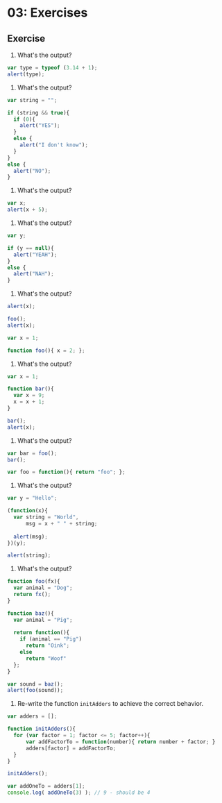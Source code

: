 # 03: Exercises

## Exercise

1. What's the output?

  ```js
  var type = typeof (3.14 + 1);
  alert(type);
  ```
  
1. What's the output?

  ```js
  var string = "";
  
  if (string && true){
    if (0){
      alert("YES");
    }
    else {
      alert("I don't know");
    }
  }
  else {
    alert("NO");
  }
  ```
  
1. What's the output?

  ```js
  var x;
  alert(x + 5);
  ```

1. What's the output?

  ```js
  var y;
  
  if (y == null){
    alert("YEAH");
  }
  else {
    alert("NAH");
  }
  ```

1. What's the output?

  ```js
  alert(x);
  
  foo();
  alert(x);
  
  var x = 1;
  
  function foo(){ x = 2; };
  ```

1. What's the output?

  ```js
  var x = 1;
  
  function bar(){
    var x = 9;
    x = x + 1;
  }
  
  bar();
  alert(x);
  ```
  
1. What's the output?

  ```js
  var bar = foo();
  bar();
  
  var foo = function(){ return "foo"; };
  ```

1. What's the output?

  ```js
  var y = "Hello";
  
  (function(x){ 
    var string = "World",
        msg = x + " " + string;
        
    alert(msg); 
  })(y);
  
  alert(string);
  ```
  
1. What's the output?

  ```js
  function foo(fx){
    var animal = "Dog";
    return fx();
  }
  
  function baz(){
    var animal = "Pig";
    
    return function(){
      if (animal == "Pig")
        return "Oink";
      else
        return "Woof"
    };
  }
  
  var sound = baz();
  alert(foo(sound));
  ```
  
1. Re-write the function `initAdders` to achieve the correct behavior.

  ```js
  var adders = [];
  
  function initAdders(){
    for (var factor = 1; factor <= 5; factor++){
    	var addFactorTo = function(number){ return number + factor; }
  		adders[factor] = addFactorTo;
  	}
  }
  
  initAdders();
  
  var addOneTo = adders[1];
  console.log( addOneTo(3) ); // 9 - should be 4
  ```

